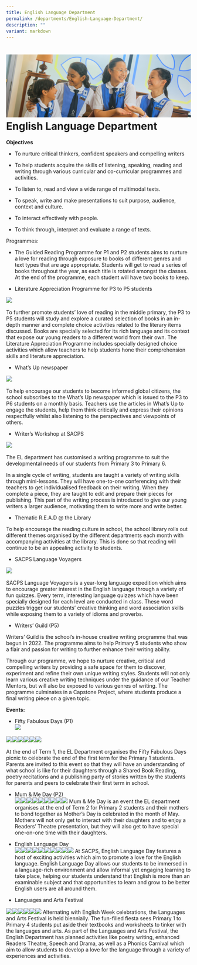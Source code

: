```yaml
---
title: English Language Department
permalink: /departments/English-Language-Department/
description: ""
variant: markdown
---
```

![](/images/Banners/banner_dept__2_.jpg)English Language Department
===========================
**Objectives**

*   To nurture critical thinkers, confident speakers and compelling writers
    
*   To help students acquire the skills of listening, speaking, reading and writing through various curricular and co-curricular programmes and activities.
    
*   To listen to, read and view a wide range of multimodal texts.
    
*   To speak, write and make presentations to suit purpose, audience, context and culture.
    
*   To interact effectively with people.
    
*   To think through, interpret and evaluate a range of texts.
    

Programmes:

*   The Guided Reading Programme for P1 and P2 students aims to nurture a love for reading through exposure to books of different genres and text types that are age appropriate. Students will get to read a series of books throughout the year, as each title is rotated amongst the classes. At the end of the programme, each student will have two books to keep. 
    
*   Literature Appreciation Programme for P3 to P5 students
    

![](https://lh3.googleusercontent.com/qWaNaPrPkIR5DFP2e5vh6f1EbYXjdzJ8Fcw2OKv_TNK8fTgoyYp3KSgl23cMUDkrUs2iYFqjQkWmaO6vtHCzE3c_QR08fPfAW6sAyydt-0Qi4R_2aHSgxe0_cFzmqlcs-ttbuDz-aH0zTpfnHRJ_cA)

To further promote students’ love of reading in the middle primary, the P3 to P5 students will study and explore a curated selection of books in an in-depth manner and complete choice activities related to the literary items discussed. Books are specially selected for its rich language and its context that expose our young readers to a different world from their own. The Literature Appreciation Programme includes specially designed choice activities which allow teachers to help students hone their comprehension skills and literature appreciation.

*   What’s Up newspaper
    

![](https://lh3.googleusercontent.com/u3j1Tilze-B2Mq0cGNMtB59t1rUQ0z4oV9VN6ttWDYupUa8LI5mPKk9BBkyHb09ugR3eD2AslsX1JRG415eyN88ojgiRCJxOTUUUMekKMvzPRc6952P3nlmnaNLH7FHyzQ0W1We8FzYdSPhvepei1Q)

To help encourage our students to become informed global citizens, the school subscribes to the What’s Up newspaper which is issued to the P3 to P6 students on a monthly basis. Teachers use the articles in What’s Up to engage the students, help them think critically and express their opinions respectfully whilst also listening to the perspectives and viewpoints of others.

*   Writer’s Workshop at SACPS
    

![](https://lh3.googleusercontent.com/dn78IWpfHD70byiK1U2neBGMP6mT5YihOb9qUabJShRr7Wm7-c1gVQlZED-u5LptkrDSeSh_2QlvUl3E2tELI7DrPQzXG10jvypjycFS-26dLJyarnb8nu0hXrGXPpaUAy7zFTlPJW8toUDwaEfoKQ)

The EL department has customised a writing programme to suit the developmental needs of our students from Primary 3 to Primary 6.

In a single cycle of writing, students are taught a variety of writing skills through mini-lessons. They will have one-to-one conferencing with their teachers to get individualised feedback on their writing. When they complete a piece, they are taught to edit and prepare their pieces for publishing. This part of the writing process is introduced to give our young writers a larger audience, motivating them to write more and write better.

*   Thematic R.E.A.D @ the Library
    

To help encourage the reading culture in school, the school library rolls out different themes organised by the different departments each month with accompanying activities at the library. This is done so that reading will continue to be an appealing activity to students.

*   SACPS Language Voyagers   

![](https://lh4.googleusercontent.com/mKcOL6nzPeZQev7DtaFv3uh0txzigq3YnOleBt108fW0mTOy2hvSqd9x3zTR3Koqk_ikzqh5BP5TyGYRlHDIwvHYrqXm8Kyxv3O9tpYoLDoItMfg-X_fB_Beo6qNUVIw2Yu4kz6Z4-voNnFegpXoKw)

SACPS Language Voyagers is a year-long language expedition which aims to encourage greater interest in the English language through a variety of fun quizzes. Every term, interesting language quizzes which have been specially designed for each level are conducted in class. These word puzzles trigger our students’ creative thinking and word association skills while exposing them to a variety of idioms and proverbs. 

*   Writers’ Guild (P5)
    

Writers’ Guild is the school’s in-house creative writing programme that was begun in 2022. The programme aims to help Primary 5 students who show a flair and passion for writing to further enhance their writing ability.

Through our programme, we hope to nurture creative, critical and compelling writers by providing a safe space for them to discover, experiment and refine their own unique writing styles. Students will not only learn various creative writing techniques under the guidance of our Teacher Mentors, but will also be exposed to various genres of writing. The programme culminates in a Capstone Project, where students produce a final writing piece on a given topic.

**Events:**

*   Fifty Fabulous Days (P1)    
![](https://lh6.googleusercontent.com/on1sUUzRw58uqCkAsfo1MZCP1IS96V3VCTToSWJagFW0UMJE2QTQ3Uuu__BibTsjrRL1xvg4fEgJ7dZA_ar1hwKTv1edrHVNCre5n2j_n2xLb_zgGVJKRoKizHz-yShh6rHuAvv-R2GmwyBK0qfLBA)

![](https://lh4.googleusercontent.com/6I-hSTurfzOE9V7-WOh0KFUu8sy4y-b2kGXhZbxGKY3R0Wj2aDGb8BtrRyy-udK_jxyoSgtMviS1a-UIo2BtfhDYoSJZqsTbgy_D99Ch5SrnNbjv03_lG1UXx2cqTERBWOmMWNv5dEj2)![](https://lh3.googleusercontent.com/SJJgmjBiFnbkVBkRYplqYY1LvJwfgj-a6FxlS16GnASzyXFX-bge8M-_mem3VsH3F_ruWwKslAuJQowCvDg8tQ2Z-tMVauGsHvYRuBqE5IsCt6nV-fdP3TBao_4smNo4li2oMJ6_WHKz)![](https://lh3.googleusercontent.com/sL3LBZKMAOi30VVZcfVNzHkvTl9nzGDqBm3SDXlpmmKQgGpA00vFmkMU_gaZ5vQ0bhpTvBdH16mUtkKu6MVymOuqJ34eIWSQ7MH3qUFXa_2G9mOpiLtZdqUbUmxkzm23gcb_qFXtn8P-)![](https://lh6.googleusercontent.com/yxKmBouCMfl3tZNlTpW9NLY0jJ2p9pM71ED6PQDGHLubsrdktYiK9fknvPfNoS7OqOGmXU7jFK48iqzmMQvZBXkY0H1XgCrn6AGN_r71OHcRAL6HnFmsEM4zkacwhy4HRCa7RhffYhIu)![](https://lh5.googleusercontent.com/ti3hDpEIAvKWYQprAritsaQ7KdBPI-cLGIlzEImmHkSp9ZWy7k1TritM6Ro_jgyeFQBomhWgbKJ0WSi9F4hpr9U8k-_lnppRR5_q5yV3JzAdvPTwtfypEKAc5WYacejYqvRH1Xx7hjiX)![](https://lh5.googleusercontent.com/dqM0kMXte5K7S1oM3Ppz8aRorgCXlAwNGVZMoD3bcp44rCANxKyMvwIwEl5TDxlN8Awg5ZYLn5p0EmnXGghM4dfYEDbGZ7LPw1Wv91bKu3-8QVuxFAjLafoTQR7vK9E_AUhxB3pgA54D)

At the end of Term 1, the EL Department organises the Fifty Fabulous Days picnic to celebrate the end of the first term for the Primary 1 students. Parents are invited to this event so that they will have an understanding of what school is like for their daughters through a Shared Book Reading, poetry recitations and a publishing party of stories written by the students for parents and peers to celebrate their first term in school.
  

*   Mum & Me Day (P2)     
![](https://lh6.googleusercontent.com/b69_5PiRA5Xcn75bvbnLyBaJvxqSZNT32O7jyVO0eXd5kv4W7js0zf3Vs6_mTBEbnRzcUtvWR8wgVnFtvHYFyp0g_U1I9-AT8OtlCQDmY3sBL9Nztpq5mamGgzJeaK4rE4887_f6NpadfrRnYAl_dA)![](https://lh5.googleusercontent.com/0mBgjpsCasqX5qqtVlkfY1kNTUFeG-jeXnkdsAtpIH6BKQjvQFmweFu3o1nSum-6IcuxAsxG6TSR9WggpvWntqr48KO3PeUB2Em9r4pxkOtx9lM9MOaa_xphh9ICiuP8gn4VamVBzBWL)![](https://lh4.googleusercontent.com/lGjOd18k67m7KaPSagNkaonA8DK9PZ__-2thaOSfpjlJub37OPPQOV5Asdh4TpwjEJ2fIKaMCg3USA-vzcqI46MGQcmGpdQJ5F6sGtv1cRk_iC1x7NnNV0eYeFtKEei76UCpqzoj616Q)![](https://lh5.googleusercontent.com/b83O9KNBdGV7t9mJIyFc1RT7o0px-C1a79E0O2TArqFG3miuCPNQGRIrz_JbhxfXfyINnMvag-RmfafsdknnDuhXlwwRb3LeETf3LROCpnCo0zhfABIm45gcwbDFoYyphn9SAVihFgDc)![](https://lh5.googleusercontent.com/kKT5oOUbUx2ODbI_njiz8diD3M03dHuZA-xeBH9hSOd4bu_O60BpEd9Xyj9f7pJhIuSfvLHmTTelSmNV0mtWdHyFuQ2F8AvGMixCkjXzLc1usb1Qi1y6olaz5a0r-YUI4z6Oc0oBQ8q9)![](https://lh5.googleusercontent.com/7-aWEOi9UkNWOWeCZIRmpvkobVxsTjubNR3Fa55Vg6X-rc8gC0LD31WogDWAjwk_YZLS7i1ihF5l8BAp6NZvxXeK53xJGaIms6olhQGUDO_zBu0USfBp-I6qza7W22ntvHntByf5jUPi)![](https://lh6.googleusercontent.com/FO1TwS7nZ5E5OKcQIckvVubPXwAlgDTu9-aem1YcgD70Pcfn_TdmCwMVTP8Ui1vzmm7K6fZe_6HnOpfxlSlEcOilW6zKPQiAKwKJADH8xVAU3KCr3MWE4-JBM71siTJ-WTjRVif51jho)![](https://lh6.googleusercontent.com/82F6XzPys3dFH2Exet3t2nfNevAMR5WxvoWKstrmGgaDu0B4OG7FakRtkMtk90abzhae6mPiLfINv978u3_XMrE0RE6URQHvbUddHQP9izJaT2CdkJ33eglLcTr4WeNJHpKixMmeX9j6)![](https://lh3.googleusercontent.com/UiQVfEjv06CQxYOSn1PZ04aWstmGAouswYp1lWlwDzMhCd788IxLwp_JsnrvpQAZAYt5U8ZrfpDwvfcve6NSlGFi_vC-_NvE6fppdqFdJc_C_n_dE3lsXJEomqF_ZRfcKhUEI3c5yAjG)
Mum & Me Day is an event the EL department organises at the end of Term 2 for Primary 2 students and their mothers to bond together as Mother’s Day is celebrated in the month of May. Mothers will not only get to interact with their daughters and to enjoy a Readers’ Theatre presentation, but they will also get to have special one-on-one time with their daughters.  

*   English Language Day   
![](https://lh3.googleusercontent.com/p1UZwk3cll9DzAydaMmVMmmxBzn6UV0YU1ojE2yVBlJFizuUmJPb9CkDJ1ygtt5_Sofrq5UoEaTICGzshDJVyN3frrQWTEAOVDcn2VDrRVxIowokaL738qAZset7bz-yjbIIVqxfsL5o)![](https://lh3.googleusercontent.com/Wj4mXapmGim6d8XoEcvBaZyaLM2CPQg2SibGg6_Rre25vQl9t7EP3y97H46poNnsqDJf-Dw5XdKiQvUApogC_Kb115QW1oKdxAwVMccYlLCoqDzditSud8la14EHsUgSRPo3__Zt70YV)![](https://lh5.googleusercontent.com/2SS3xuXJ-uv1bn68swNaqv9w8p5pqOoti0X3YuTu4zQaP5EB2EhAfHmQz_fvpiJkBdxzxoYnXNRIofaO0kA3dYBkAOwTdV3XGAeh87WiMmDDkDQJ9cjZU-7Ylf3s0ICdL8wk8xuWHKUK)![](https://lh4.googleusercontent.com/FLe7Wp1OmRmc5doYL2omEOAgym-8QHp7WqNIhoeYjzPeYdherzWQSVAvCqgZp8piznz5l7nS5iNuRyIS-CXBlVUPEX8MfZWCpmHAJe_3PUXhLhO9FyVfNpi0Mgm63NDpKhsh5Iw3Nt99)![](https://lh4.googleusercontent.com/1BP1xZUNzB1pfanj619bnKXj0r01ChZmJUAc4YM6aUdKgQ55tu0bWho0e-vCEfQl0Aj7N-pJcC9FQqcUHXYVicOlEoDrVnweynSqI9aXcXV7el55B4cqoLOYJzpAuSjfN4ddRfJM_RBv)![](https://lh6.googleusercontent.com/bKtnwizzMQuXQwWrKNajIphVDor1QTqbq3zhqHnLqfA7BqjVpFjRUMHxLz198LkwW72wKwDClvBeYeB5oT4D7CdaTK_aKsvG53wtxfSR25KR6cYZOOPay4OU1JHOekVgvWziMRzhfkMv)![](https://lh6.googleusercontent.com/PPRE0hoWRyaSBUUpcqRXXW0n3jWmtQnCiV4Vzn6Pi3MB0lklxH-csb-dW6yHFEYmlxwP6LIjVjEVePK5cCyp3Rn9wayFt8HYju2jBM7kP4wnQ86GUpt0vzENhnjucVCO7IdtftnXQNwI)![](https://lh3.googleusercontent.com/JzFwtA-FAstDSJYkVDY7DcGq1dcCFFHAfZAbIlMzP7bc6_FatK07E9pR-QzXoluzV0MHFXs5UCUeYZBegevgFG3sy1N4H8t_fLo9bmGmZPMyGXSgIo8n1AkdH5QayJLHFtiLNj4aRrca)![](https://lh5.googleusercontent.com/zVh0eWy0nWCQv2M8QOPXRwVK-NjdEKZwJPSqbTdOUjm62jCX5cAigARfEAXeiNt3gDAruhnj-tUD0vrkaGoCXMgTkyyDmOlR6-hBCoIcfQT9c5dkeS9e8c_YcgtXTdAmIwGkqu1JCH2v)![](https://lh6.googleusercontent.com/gd43Al-ySSGfypzulHRUnpygMj_t_5xtNvkRRXJhidS2OtuslHGhOyjoT-TGrROWUfhQOZJ6zBGnh7zoWSnASQMSHZev2-wL_UlZ9r80bM8Go2cPZ-qbS6TUNN2GjnTfxgvAz66eAxd_)
At SACPS, English Language Day features a host of exciting activities which aim to promote a love for the English language. English Language Day allows our students to be immersed in a language-rich environment and allow informal yet engaging learning to take place, helping our students understand that English is more than an examinable subject and that opportunities to learn and grow to be better English users are all around them.

*   Languages and Arts Festival   

![](https://lh6.googleusercontent.com/oJUmCACLY6S5l5P-iPeN3ToNlqC9Gwpve3OpKN0nbAs7yCJF0iTLlQfcaTW5HW5ia4MyXDUOLkXFl3s_2xbei2XfsRYJCQID-zNBBUgiInpCLzjLUmRIFVpIYHeSCdh9No_h85WQeXwh)![](https://lh6.googleusercontent.com/vvjKJ9xQoXaG4FTLX6JyEQxb5j2NakjBvR5X2BOBLJ1JCtywXJN0KmYC0K5BP4mjKjtjD6cxtfvRpfQd-KyrPuUrfnTCibApTenAP6L8h34xJhH8HxqZMuManN6bVkRHRO0TxXywSOMe)![](https://lh6.googleusercontent.com/QgGSgEqY-DIkDqhbyfRj6xzMLKrZquEhkW56TVbvZ-8N5sGkmHleKvjeW0Yxw_j77Pans9KZ9ksBfjJXXTawreXWNjUi6yOhZbOBcsxhEdHhGbQ4HK39MErxSOM7acr9V_pHTpRakeeZ)![](https://lh3.googleusercontent.com/BhL5XNKHq9ezZO2neo18F_qIekT_i5ZzVogfonsRe4ZgaNysTbvXl91at5Z04cllv05BqWGUuwUOIuG40-JOA4DEqN8SOflKF_gR2DGu7E6dE2xAGoLHr9r6NnuJ0gc3q8Fnj-abrf77)![](https://lh4.googleusercontent.com/SEbL8rYiM4hABLdZNRBn8i0ifxjNIe0p5_y0NV7hXHTclI_cSlUdz08q65fufGU84b7IE_EhVMEfbJ2GNb3IqYtrfbNxgJgAnUvUYHU1iUQy1OwZBU55B3_s3wjeijdNF49Gbgz1tWC8)![](https://lh5.googleusercontent.com/zi2gIDtuxCphmGpY011uwZKO6o368oXOP-F2iLAm3G7OeLXk2e0wdWaBRK9nRIlYpRRA2zJ2qUHujEs-aNHMQ4nl-xd4MLmoBd_C4NwuWyzqmdP893Hef1hfdfd4PisKjfIMLgi0snOx)
Alternating with English Week celebrations, the Languages and Arts Festival is held biennially. The fun-filled fiesta sees Primary 1 to Primary 4 students put aside their textbooks and worksheets to tinker with the languages and arts. As part of the Languages and Arts Festival, the English Department has planned activities like poetry writing, enhanced Readers Theatre, Speech and Drama, as well as a Phonics Carnival which aim to allow students to develop a love for the language through a variety of experiences and activities.